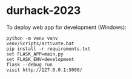 # durhack-2023

To deploy web app for development (Windows):
```
python -m venv venv
venv/Scripts/activate.bat
pip install -r requirements.txt
set FLASK_APP=main.py
set FLASK_ENV=development
flask --debug run
visit http://127.0.0.1:5000/
```
